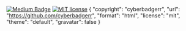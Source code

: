 [![Medium Badge](https://img.shields.io/badge/-Medium-757575?style=flat-quare&labelColor=757575&logo=Medium&logoColor=white&link=link)](https://medium.com/@42.mfdd) 
[![MIT license](https://img.shields.io/badge/License-MIT-blue.svg)](https://cyberbadgerr.mit-license.org/)
{
  "copyright": "cyberbadgerr",
  "url": "https://github.com/cyberbadgerr",
  "format": "html",
  "license": "mit",
  "theme": "default",
  "gravatar": false
}
